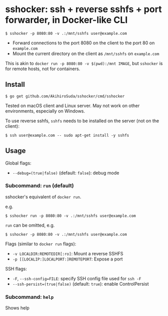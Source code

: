 # sshocker: ssh + reverse sshfs + port forwarder, in Docker-like CLI

```console
$ sshocker -p 8080:80 -v .:/mnt/sshfs user@example.com
```
* Forward connections to the port 8080 on the client to the port 80 on `example.com`
* Mount the current directory on the client as `/mnt/sshfs` on `example.com`

This is akin to `docker run -p 8080:80 -v $(pwd):/mnt IMAGE`, but `sshocker` is for remote hosts, not for containers.

## Install

```console
$ go get github.com/AkihiroSuda/sshocker/cmd/sshocker
```

Tested on macOS client and Linux server. May not work on other environments, especially on Windows.

To use reverse sshfs, `sshfs` needs to be installed on the server (not on the client):

```console
$ ssh user@example.com -- sudo apt-get install -y sshfs
```

## Usage
Global flags:
* `--debug=(true|false)` (default: `false`): debug mode

### Subcommand: `run` (default)
sshocker's equivalent of `docker run`.

e.g.
```console
$ sshocker run -p 8080:80 -v .:/mnt/sshfs user@example.com
```

`run` can be omitted, e.g.
```console
$ sshocker -p 8080:80 -v .:/mnt/sshfs user@example.com
```

Flags (similar to `docker run` flags):
* `-v LOCALDIR:REMOTEDIR[:ro]`: Mount a reverse SSHFS
* `-p [[LOCALIP:]LOCALPORT:]REMOTEPORT`: Expose a port

SSH flags:
* `-F`, `--ssh-config=FILE`: specify SSH config file used for `ssh -F`
* `--ssh-persist=(true|false)` (default: `true`): enable ControlPersist

### Subcommand: `help`
Shows help

